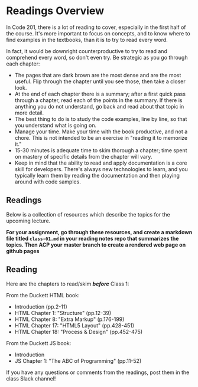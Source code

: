 # Readings Overview

In Code 201, there is a lot of reading to cover, especially in the first half of the course. It's more important to focus on concepts, and to know where to find examples in the textbooks, than it is to try to read every word.

In fact, it would be downright counterproductive to try to read and comprehend every word, so don't even try. Be strategic as you go through each chapter:

- The pages that are dark brown are the most dense and are the most useful. Flip through the chapter until you see those, then take a closer look.
- At the end of each chapter there is a summary; after a first quick pass through a chapter, read each of the points in the summary. If there is anything you do not understand, go back and read about that topic in more detail.
- The best thing to do is to study the code examples, line by line, so that you understand what is going on.
- Manage your time. Make your time with the book productive, and not a chore. This is not intended to be an exercise in "reading it to memorize it."
- 15-30 minutes is adequate time to skim thorough a chapter; time spent on mastery of specific details from the chapter will vary.
- Keep in mind that the ability to read and apply documentation is a core skill for developers. There's always new technologies to learn, and you typically learn them by reading the documentation and then playing around with code samples.

## Readings

Below is a collection of resources which describe the topics for the upcoming lecture.  

**For your assignment, go through these resources, and create a markdown file titled `class-01.md` in your reading notes repo that summarizes the topics. Then ACP your master branch to create a rendered web page on github pages**

## Reading

Here are the chapters to read/skim ***before*** Class 1:

From the Duckett HTML book:

- Introduction (pp.2-11)
- HTML Chapter 1: "Structure" (pp.12-39)
- HTML Chapter 8: "Extra Markup" (p.176-199)
- HTML Chapter 17: "HTML5 Layout" (pp.428-451)
- HTML Chapter 18: "Process & Design" (pp.452-475)

From the Duckett JS book:

- Introduction
- JS Chapter 1: "The ABC of Programming" (pp.11-52)

If you have any questions or comments  from the readings, post them in the class Slack channel!

<!-- 
## Additional Resources

### Videos

### Bookmark/Skim
 -->
